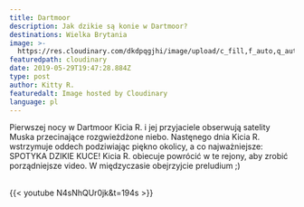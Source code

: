```yaml
---
title: Dartmoor
description: Jak dzikie są konie w Dartmoor?
destinations: Wielka Brytania
image: >-
  https://res.cloudinary.com/dkdpqgjhi/image/upload/c_fill,f_auto,q_auto,w_300/v1559159022/DSCF80618_nj5n2d.jpg
featuredpath: cloudinary
date: 2019-05-29T19:47:28.884Z
type: post
author: Kitty R.
featuredalt: Image hosted by Cloudinary
language: pl
---
```

Pierwszej nocy w Dartmoor Kicia R. i jej przyjaciele obserwują satelity Muska przecinające rozgwieżdżone niebo. Nastęnego dnia Kicia R. wstrzymuje oddech podziwiając piękno okolicy, a co najważniejsze: SPOTYKA DZIKIE KUCE! Kicia R. obiecuje powrócić w te rejony, aby zrobić porządniejsze video. W międzyczasie obejrzyjcie preludium ;)

<br>{{< youtube N4sNhQUr0jk&t=194s >}}</br>
